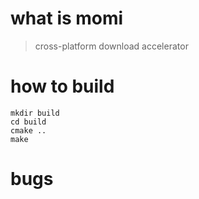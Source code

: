 # what is momi
> cross-platform download accelerator

# how to build
```
mkdir build
cd build
cmake ..
make
```

# bugs
